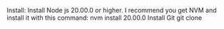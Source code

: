 Install:
Install Node js 20.00.0 or higher. I recommend you get NVM and install it with this command: nvm install 20.00.0
Install Git
git clone 
